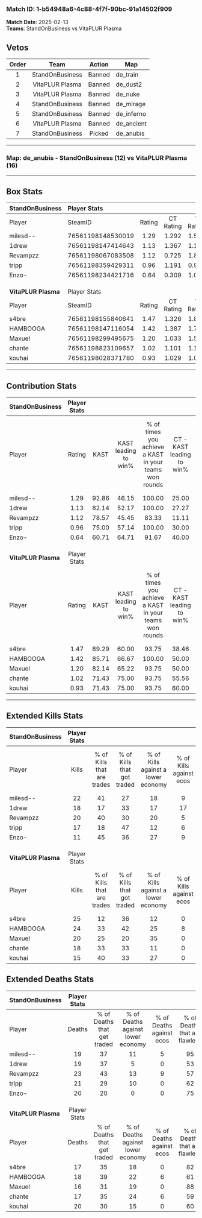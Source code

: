 ### Match ID: 1-b54948a6-4c88-4f7f-90bc-91a14502f909  
**Match Date**: 2025-02-13  
**Teams**: StandOnBusiness vs VitaPLUR Plasma  

## Vetos  

| Order | Team | Action | Map |
| :---: | :--: | :----: | --- |
| 1 | StandOnBusiness | Banned | de_train |
| 2 | VitaPLUR Plasma | Banned | de_dust2 |
| 3 | VitaPLUR Plasma | Banned | de_nuke |
| 4 | StandOnBusiness | Banned | de_mirage |
| 5 | StandOnBusiness | Banned | de_inferno |
| 6 | VitaPLUR Plasma | Banned | de_ancient |
| 7 | StandOnBusiness | Picked | de_anubis |

---  

### **Map**: de_anubis - StandOnBusiness (12) vs VitaPLUR Plasma (16)  
---  

## Box Stats  

| **StandOnBusiness** | Player Stats      |        |           |          |       |      |       |         |        |      |     |
| :- | :- | :-: | :-: | :-: | :-: | :-: | :-: | :-: | :-: | :-: | :-: |
| Player              | SteamID           | Rating | CT Rating | T Rating | KAST  | ADR  | Kills | Assists | Deaths | K/D  | HS% |
| milesd--            | 76561198148530019 |  1.29  |   1.292   |  1.509   | 92.86 | 71.6 |  22   |    2    |   19   | 1.16 | 31  |
| 1drew               | 76561198147414643 |  1.13  |   1.367   |  1.166   | 82.14 | 73.6 |  18   |   10    |   19   | 0.95 | 38  |
| Revampzz            | 76561198067083508 |  1.12  |   0.725   |  1.822   | 78.57 | 84.4 |  20   |   10    |   23   | 0.87 | 45  |
| tripp               | 76561198359429311 |  0.96  |   1.191   |  0.980   | 75.00 | 64.1 |  17   |    5    |   21   | 0.81 | 35  |
| Enzo-               | 76561198234421716 |  0.64  |   0.309   |  1.087   | 60.71 | 51.6 |  11   |    3    |   20   | 0.55 | 54  |
|                     |                   |        |           |          |       |      |       |         |        |      |     |
|                     |                   |        |           |          |       |      |       |         |        |      |     |
|                     |                   |        |           |          |       |      |       |         |        |      |     |
| **VitaPLUR Plasma** | Player Stats      |        |           |          |       |      |       |         |        |      |     |
| Player              | SteamID           | Rating | CT Rating | T Rating | KAST  | ADR  | Kills | Assists | Deaths | K/D  | HS% |
| s4bre               | 76561198155840641 |  1.47  |   1.326   |  1.880   | 89.29 | 90.5 |  25   |    5    |   17   | 1.47 | 24  |
| HAMBOOGA            | 76561198147116054 |  1.42  |   1.387   |  1.749   | 85.71 | 94.0 |  24   |   10    |   18   | 1.33 | 50  |
| Maxuel              | 76561198299495675 |  1.20  |   1.033   |  1.596   | 82.14 | 67.2 |  20   |    2    |   16   | 1.25 | 70  |
| chante              | 76561198823109657 |  1.02  |   1.101   |  1.179   | 71.43 | 60.6 |  18   |    3    |   17   | 1.06 | 44  |
| kouhai              | 76561198028371780 |  0.93  |   1.029   |  1.074   | 71.43 | 74.0 |  15   |    9    |   20   | 0.75 | 53  |
---  

## Contribution Stats  

| **StandOnBusiness** | Player Stats |       |                      |                                                        |                           |                                                             |                          |                                                            |
| :- | :-: | :-: | :-: | :-: | :-: | :-: | :-: | :-: |
| Player              |    Rating    | KAST  | KAST leading to win% | % of times you achieve a KAST in your teams won rounds | CT - KAST leading to win% | CT - % of times you achieve a KAST in your teams won rounds | T - KAST leading to win% | T - % of times you achieve a KAST in your teams won rounds |
| milesd--            |     1.29     | 92.86 |        46.15         |                         100.00                         |           25.00           |                           100.00                            |          64.29           |                           100.00                           |
| 1drew               |     1.13     | 82.14 |        52.17         |                         100.00                         |           27.27           |                           100.00                            |          75.00           |                           100.00                           |
| Revampzz            |     1.12     | 78.57 |        45.45         |                         83.33                          |           11.11           |                            33.33                            |          69.23           |                           100.00                           |
| tripp               |     0.96     | 75.00 |        57.14         |                         100.00                         |           30.00           |                           100.00                            |          81.82           |                           100.00                           |
| Enzo-               |     0.64     | 60.71 |        64.71         |                         91.67                          |           40.00           |                            66.67                            |          75.00           |                           100.00                           |
|                     |              |       |                      |                                                        |                           |                                                             |                          |                                                            |
|                     |              |       |                      |                                                        |                           |                                                             |                          |                                                            |
|                     |              |       |                      |                                                        |                           |                                                             |                          |                                                            |
| **VitaPLUR Plasma** | Player Stats |       |                      |                                                        |                           |                                                             |                          |                                                            |
| Player              |    Rating    | KAST  | KAST leading to win% | % of times you achieve a KAST in your teams won rounds | CT - KAST leading to win% | CT - % of times you achieve a KAST in your teams won rounds | T - KAST leading to win% | T - % of times you achieve a KAST in your teams won rounds |
| s4bre               |     1.47     | 89.29 |        60.00         |                         93.75                          |           38.46           |                            83.33                            |          83.33           |                           100.00                           |
| HAMBOOGA            |     1.42     | 85.71 |        66.67         |                         100.00                         |           50.00           |                           100.00                            |          83.33           |                           100.00                           |
| Maxuel              |     1.20     | 82.14 |        65.22         |                         93.75                          |           50.00           |                           100.00                            |          81.82           |                           90.00                            |
| chante              |     1.02     | 71.43 |        75.00         |                         93.75                          |           55.56           |                            83.33                            |          90.91           |                           100.00                           |
| kouhai              |     0.93     | 71.43 |        75.00         |                         93.75                          |           60.00           |                           100.00                            |          90.00           |                           90.00                            |
---  

## Extended Kills Stats  

| **StandOnBusiness** | Player Stats |                            |                            |                                    |                         |                              |                                 |                                       |                    |           |
| :- | :-: | :-: | :-: | :-: | :-: | :-: | :-: | :-: | :-: | :-: |
| Player              |    Kills     | % of Kills that are trades | % of Kills that got traded | % of Kills against a lower economy | % of Kills against ecos | % of Kills that are flawless | % of Kills that are close duels | % of Kills that are assisted by flash | Pistol Round Kills | AWP Kills |
| milesd--            |      22      |             41             |             27             |                 18                 |            9            |              68              |                9                |                   5                   |         6          |     1     |
| 1drew               |      18      |             17             |             33             |                 17                 |           17            |              78              |                6                |                   6                   |         0          |     2     |
| Revampzz            |      20      |             40             |             30             |                 20                 |            5            |              70              |               10                |                  15                   |         0          |     0     |
| tripp               |      17      |             18             |             47             |                 12                 |            6            |              71              |               12                |                   6                   |         0          |     3     |
| Enzo-               |      11      |             45             |             36             |                 27                 |            9            |              55              |                0                |                   0                   |         0          |     1     |
|                     |              |                            |                            |                                    |                         |                              |                                 |                                       |                    |           |
|                     |              |                            |                            |                                    |                         |                              |                                 |                                       |                    |           |
|                     |              |                            |                            |                                    |                         |                              |                                 |                                       |                    |           |
| **VitaPLUR Plasma** | Player Stats |                            |                            |                                    |                         |                              |                                 |                                       |                    |           |
| Player              |    Kills     | % of Kills that are trades | % of Kills that got traded | % of Kills against a lower economy | % of Kills against ecos | % of Kills that are flawless | % of Kills that are close duels | % of Kills that are assisted by flash | Pistol Round Kills | AWP Kills |
| s4bre               |      25      |             12             |             36             |                 12                 |            0            |              72              |                0                |                   0                   |         18         |     4     |
| HAMBOOGA            |      24      |             33             |             42             |                 25                 |            8            |              75              |                8                |                   4                   |         0          |     2     |
| Maxuel              |      20      |             25             |             20             |                 35                 |            0            |              65              |               15                |                   5                   |         0          |     0     |
| chante              |      18      |             33             |             33             |                 11                 |            0            |              61              |                0                |                   6                   |         0          |     0     |
| kouhai              |      15      |             40             |             33             |                 27                 |            0            |              53              |                0                |                  13                   |         0          |     0     |
## Extended Deaths Stats  

| **StandOnBusiness** | Player Stats |                             |                                   |                          |                               |                            |                           |               |
| :- | :-: | :-: | :-: | :-: | :-: | :-: | :-: | :-: |
| Player              |    Deaths    | % of Deaths that get traded | % of Deaths against lower economy | % of Deaths against ecos | % of Deaths that are flawless | % of Deaths that are close | % of Deaths while blinded | Deaths to AWP |
| milesd--            |      19      |             37              |                11                 |            5             |              95               |             0              |             0             |       6       |
| 1drew               |      19      |             37              |                 5                 |            0             |              53               |             16             |            16             |       1       |
| Revampzz            |      23      |             43              |                13                 |            9             |              57               |             4              |             4             |       4       |
| tripp               |      21      |             29              |                10                 |            0             |              62               |             5              |             5             |       3       |
| Enzo-               |      20      |             20              |                 0                 |            0             |              75               |             0              |             0             |       4       |
|                     |              |                             |                                   |                          |                               |                            |                           |               |
|                     |              |                             |                                   |                          |                               |                            |                           |               |
|                     |              |                             |                                   |                          |                               |                            |                           |               |
| **VitaPLUR Plasma** | Player Stats |                             |                                   |                          |                               |                            |                           |               |
| Player              |    Deaths    | % of Deaths that get traded | % of Deaths against lower economy | % of Deaths against ecos | % of Deaths that are flawless | % of Deaths that are close | % of Deaths while blinded | Deaths to AWP |
| s4bre               |      17      |             35              |                18                 |            0             |              82               |             0              |            12             |       1       |
| HAMBOOGA            |      18      |             39              |                22                 |            6             |              61               |             6              |             6             |       0       |
| Maxuel              |      16      |             31              |                19                 |            0             |              88               |             0              |             0             |       4       |
| chante              |      17      |             35              |                24                 |            6             |              59               |             12             |            12             |       1       |
| kouhai              |      20      |             30              |                15                 |            0             |              60               |             20             |             5             |       0       |
